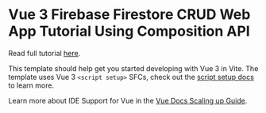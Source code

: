 # Vue 3 Firebase Firestore CRUD Web App Tutorial Using Composition API

Read full tutorial [here](https://www.djamware.com/post/5bc9313680aca7466989441e/vue-3-firebase-firestore-crud-web-app-tutorial-using-composition-api).

This template should help get you started developing with Vue 3 in Vite. The template uses Vue 3 `<script setup>` SFCs, check out the [script setup docs](https://v3.vuejs.org/api/sfc-script-setup.html#sfc-script-setup) to learn more.

Learn more about IDE Support for Vue in the [Vue Docs Scaling up Guide](https://vuejs.org/guide/scaling-up/tooling.html#ide-support).
